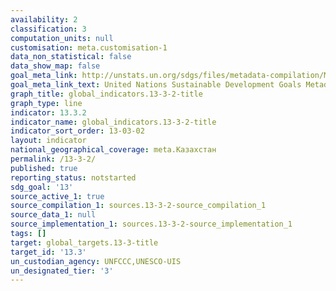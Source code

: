```yaml
---
availability: 2
classification: 3
computation_units: null
customisation: meta.customisation-1
data_non_statistical: false
data_show_map: false
goal_meta_link: http://unstats.un.org/sdgs/files/metadata-compilation/Metadata-Goal-13.pdf
goal_meta_link_text: United Nations Sustainable Development Goals Metadata (pdf 759kB)
graph_title: global_indicators.13-3-2-title
graph_type: line
indicator: 13.3.2
indicator_name: global_indicators.13-3-2-title
indicator_sort_order: 13-03-02
layout: indicator
national_geographical_coverage: meta.Казахстан
permalink: /13-3-2/
published: true
reporting_status: notstarted
sdg_goal: '13'
source_active_1: true
source_compilation_1: sources.13-3-2-source_compilation_1
source_data_1: null
source_implementation_1: sources.13-3-2-source_implementation_1
tags: []
target: global_targets.13-3-title
target_id: '13.3'
un_custodian_agency: UNFCCC,UNESCO-UIS
un_designated_tier: '3'
---
```

